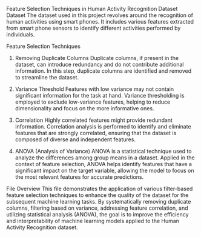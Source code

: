 Feature Selection Techniques in Human Activity Recognition Dataset
Dataset
The dataset used in this project revolves around the recognition of human activities using smart phones. It includes various features extracted from smart phone sensors to identify different activities performed by individuals.

Feature Selection Techniques
1. Removing Duplicate Columns
Duplicate columns, if present in the dataset, can introduce redundancy and do not contribute additional information. In this step, duplicate columns are identified and removed to streamline the dataset.

2. Variance Threshold
Features with low variance may not contain significant information for the task at hand. Variance thresholding is employed to exclude low-variance features, helping to reduce dimensionality and focus on the more informative ones.

3. Correlation
Highly correlated features might provide redundant information. Correlation analysis is performed to identify and eliminate features that are strongly correlated, ensuring that the dataset is composed of diverse and independent features.

4. ANOVA (Analysis of Variance)
ANOVA is a statistical technique used to analyze the differences among group means in a dataset. Applied in the context of feature selection, ANOVA helps identify features that have a significant impact on the target variable, allowing the model to focus on the most relevant features for accurate predictions.

File Overview
This file demonstrates the application of various filter-based feature selection techniques to enhance the quality of the dataset for the subsequent machine learning tasks. By systematically removing duplicate columns, filtering based on variance, addressing feature correlation, and utilizing statistical analysis (ANOVA), the goal is to improve the efficiency and interpretability of machine learning models applied to the Human Activity Recognition dataset.

